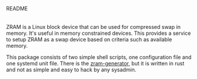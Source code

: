 README
######

ZRAM is a Linux block device that can be used for compressed swap in memory.
It's useful in memory constrained devices. This provides a service to setup
ZRAM as a swap device based on criteria such as available memory.

This package consists of two simple shell scripts, one configuration file
and one systemd unit file. There is the [zram-generator](https://github.com/systemd/zram-generator),
but it is written in rust and not as simple and easy to hack by any sysadmin.
